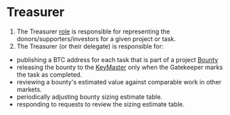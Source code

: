 # Treasurer

1. The Treasurer [role](..) is responsible for representing the donors/supporters/investors for a given project or task.
1. The Treasurer (or their delegate) is responsible for:
* publishing a BTC address for each task that is part of a project [Bounty](../../Projects/Bounties)
* releasing the bounty to the [KeyMaster](../Keymaster) only when the Gatekeeper marks the task as completed.
* reviewing a bounty's estimated value against comparable work in other markets.
* periodically adjusting bounty sizing estimate table.
* responding to requests to review the sizing estimate table.
